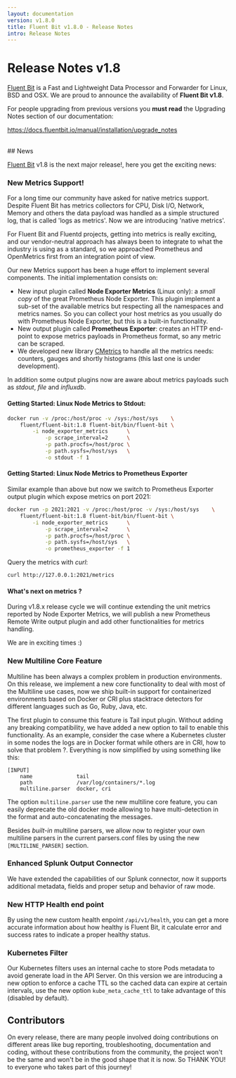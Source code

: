```yaml
---
layout: documentation
version: v1.8.0
title: Fluent Bit v1.8.0 - Release Notes
intro: Release Notes
---
```


# Release Notes v1.8

[Fluent Bit](http://fluentbit.io) is a Fast and Lightweight Data Processor and Forwarder for Linux, BSD and OSX. We are proud to announce the availability of __Fluent Bit v1.8__.

For people upgrading from previous versions you __must read__ the Upgrading Notes section of our documentation:

https://docs.fluentbit.io/manual/installation/upgrade_notes

<br>
## News

[Fluent Bit](https://fluentbit.io) v1.8 is the next major release!, here you get the exciting news:

### New Metrics Support!

For a long time our community have asked for native metrics support. Despite Fluent Bit has metrics collectors for CPU, Disk I/O, Network, Memory and others the data payload was handled as a simple structured log, that is called 'logs as metrics'. Now we are introducing 'native metrics'.

For Fluent Bit and Fluentd projects, getting into metrics is really exciting, and our vendor-neutral approach has always been to integrate to what the industry is using as a standard, so we approached Prometheus and OpenMetrics first from an integration point of view. 

Our new Metrics support has been a huge effort to implement several components. The initial implementation consists on:

- New input plugin called __Node Exporter Metrics__ (Linux only): a _small copy_ of the great Prometheus Node Exporter. This plugin implement a sub-set of the available metrics but respecting all the namespaces and metrics names. So you can collect your host metrics as you usually do with Prometheus Node Exporter, but this is a built-in functionality. 
- New output plugin called **Prometheus Exporter**: creates an HTTP end-point  to expose metrics payloads in Prometheus format, so any metric can be scraped. 
- We developed new library [CMetrics](https://github.com/calyptia/cmetrics)  to handle all the metrics needs: counters, gauges and shortly histograms (this last one is under development).

In addition some output plugins now are aware about metrics payloads such as _stdout_, _file_ and _influxdb_. 

#### Getting Started: Linux Node Metrics to Stdout:

```bash
docker run -v /proc:/host/proc -v /sys:/host/sys    \
    fluent/fluent-bit:1.8 fluent-bit/bin/fluent-bit \
        -i node_exporter_metrics      \
            -p scrape_interval=2      \
            -p path.procfs=/host/proc \
            -p path.sysfs=/host/sys   \
            -o stdout -f 1
```

#### Getting Started: Linux Node Metrics to Prometheus Exporter

Similar example than above but now we switch to Prometheus Exporter output plugin which expose metrics on port 2021:

```bash
docker run -p 2021:2021 -v /proc:/host/proc -v /sys:/host/sys    \
    fluent/fluent-bit:1.8 fluent-bit/bin/fluent-bit \
        -i node_exporter_metrics      \
            -p scrape_interval=2      \
            -p path.procfs=/host/proc \
            -p path.sysfs=/host/sys   \
            -o prometheus_exporter -f 1
```

Query the metrics with _curl_:

```bash
curl http://127.0.0.1:2021/metrics
```

#### What's next on metrics ? 

During v1.8.x release cycle we will continue extending the unit metrics reported by Node Exporter Metrics, we will publish a new Prometheus Remote Write output plugin and add other functionalities for metrics handling.

We are in exciting times :) 

### New Multiline Core Feature

Multiline has been always a complex problem in production environments. On this release, we implement a new core functionality to deal with most of the Multiline use cases, now we ship built-in support for containerized environments based on Docker or CRI plus stacktrace detectors for different languages such as Go, Ruby, Java, etc. 

The first plugin to consume this feature is Tail input plugin. Without adding any breaking compatibility, we have added a new option to tail to enable this functionality. As an example, consider the case where a Kubernetes cluster in some nodes the logs are in Docker format while others are in CRI, how to solve that problem ?. Everything is now simplified by using something like this:

```
[INPUT]
    name              tail
    path              /var/log/containers/*.log
    multiline.parser  docker, cri
```

The option ```multiline.parser``` use the new multiline core feature,  you can easily deprecate the old docker mode allowing to have multi-detection in the format and auto-concatenating the messages.

Besides _built-in_ multiline parsers, we allow now to register your own multiline parsers in the current parsers.conf files by using the new ```[MULTILINE_PARSER]``` section. 

### Enhanced Splunk Output Connector

We have extended the capabilities of our Splunk connector, now it supports additional metadata, fields and proper setup and behavior of raw mode. 

### New HTTP Health end point

By using the new custom health enpoint ```/api/v1/health```, you can get a more accurate information about how healthy is Fluent Bit, it calculate error and success rates to indicate a proper healthy status.

### Kubernetes Filter

Our Kubernetes filters uses an internal cache to store Pods metadata to avoid generate load in the API Server. On this version we are introducing a new option to enforce a cache TTL so the cached data can expire at certain intervals, use the new option ```kube_meta_cache_ttl``` to take advantage of this (disabled by default).

## Contributors

On every release, there are many people involved doing contributions on different areas like bug reporting, troubleshooting, documentation and coding, without these contributions from the community, the project won't be the same and won't be in the good shape that it is now. So THANK YOU! to everyone who takes part of this journey!